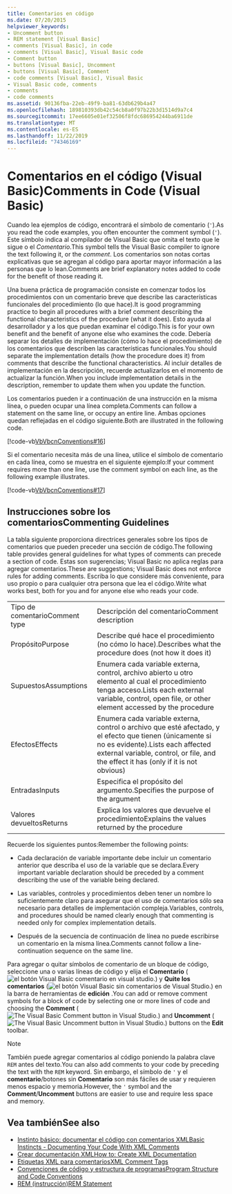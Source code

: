 ```yaml
---
title: Comentarios en código
ms.date: 07/20/2015
helpviewer_keywords:
- Uncomment button
- REM statement [Visual Basic]
- comments [Visual Basic], in code
- comments [Visual Basic], Visual Basic code
- Comment button
- buttons [Visual Basic], Uncomment
- buttons [Visual Basic], Comment
- code comments [Visual Basic], Visual Basic
- Visual Basic code, comments
- comments
- code comments
ms.assetid: 90136fba-22eb-49f9-ba81-63db629b4a47
ms.openlocfilehash: 189810393db42c54cb8a0f97b22b3d1514d9a7c4
ms.sourcegitcommit: 17ee6605e01ef32506f8fdc686954244ba6911de
ms.translationtype: MT
ms.contentlocale: es-ES
ms.lasthandoff: 11/22/2019
ms.locfileid: "74346169"
---
```

# <a name="comments-in-code-visual-basic"></a><span data-ttu-id="878db-102">Comentarios en el código (Visual Basic)</span><span class="sxs-lookup"><span data-stu-id="878db-102">Comments in Code (Visual Basic)</span></span>
<span data-ttu-id="878db-103">Cuando lea ejemplos de código, encontrará el símbolo de comentario (`'`).</span><span class="sxs-lookup"><span data-stu-id="878db-103">As you read the code examples, you often encounter the comment symbol (`'`).</span></span> <span data-ttu-id="878db-104">Este símbolo indica al compilador de Visual Basic que omita el texto que le sigue o el *Comentario*.</span><span class="sxs-lookup"><span data-stu-id="878db-104">This symbol tells the Visual Basic compiler to ignore the text following it, or the *comment*.</span></span> <span data-ttu-id="878db-105">Los comentarios son notas cortas explicativas que se agregan al código para aportar mayor información a las personas que lo lean.</span><span class="sxs-lookup"><span data-stu-id="878db-105">Comments are brief explanatory notes added to code for the benefit of those reading it.</span></span>  
  
 <span data-ttu-id="878db-106">Una buena práctica de programación consiste en comenzar todos los procedimientos con un comentario breve que describe las características funcionales del procedimiento (lo que hace).</span><span class="sxs-lookup"><span data-stu-id="878db-106">It is good programming practice to begin all procedures with a brief comment describing the functional characteristics of the procedure (what it does).</span></span> <span data-ttu-id="878db-107">Esto ayuda al desarrollador y a los que puedan examinar el código.</span><span class="sxs-lookup"><span data-stu-id="878db-107">This is for your own benefit and the benefit of anyone else who examines the code.</span></span> <span data-ttu-id="878db-108">Debería separar los detalles de implementación (cómo lo hace el procedimiento) de los comentarios que describen las características funcionales.</span><span class="sxs-lookup"><span data-stu-id="878db-108">You should separate the implementation details (how the procedure does it) from comments that describe the functional characteristics.</span></span> <span data-ttu-id="878db-109">Al incluir detalles de implementación en la descripción, recuerde actualizarlos en el momento de actualizar la función.</span><span class="sxs-lookup"><span data-stu-id="878db-109">When you include implementation details in the description, remember to update them when you update the function.</span></span>  
  
 <span data-ttu-id="878db-110">Los comentarios pueden ir a continuación de una instrucción en la misma línea, o pueden ocupar una línea completa.</span><span class="sxs-lookup"><span data-stu-id="878db-110">Comments can follow a statement on the same line, or occupy an entire line.</span></span> <span data-ttu-id="878db-111">Ambas opciones quedan reflejadas en el código siguiente.</span><span class="sxs-lookup"><span data-stu-id="878db-111">Both are illustrated in the following code.</span></span>  
  
 [!code-vb[VbVbcnConventions#16](~/samples/snippets/visualbasic/VS_Snippets_VBCSharp/VbVbcnConventions/VB/Class1.vb#16)]  
  
 <span data-ttu-id="878db-112">Si el comentario necesita más de una línea, utilice el símbolo de comentario en cada línea, como se muestra en el siguiente ejemplo:</span><span class="sxs-lookup"><span data-stu-id="878db-112">If your comment requires more than one line, use the comment symbol on each line, as the following example illustrates.</span></span>  
  
 [!code-vb[VbVbcnConventions#17](~/samples/snippets/visualbasic/VS_Snippets_VBCSharp/VbVbcnConventions/VB/Class1.vb#17)]  
  
## <a name="commenting-guidelines"></a><span data-ttu-id="878db-113">Instrucciones sobre los comentarios</span><span class="sxs-lookup"><span data-stu-id="878db-113">Commenting Guidelines</span></span>  
 <span data-ttu-id="878db-114">La tabla siguiente proporciona directrices generales sobre los tipos de comentarios que pueden preceder una sección de código.</span><span class="sxs-lookup"><span data-stu-id="878db-114">The following table provides general guidelines for what types of comments can precede a section of code.</span></span> <span data-ttu-id="878db-115">Estas son sugerencias; Visual Basic no aplica reglas para agregar comentarios.</span><span class="sxs-lookup"><span data-stu-id="878db-115">These are suggestions; Visual Basic does not enforce rules for adding comments.</span></span> <span data-ttu-id="878db-116">Escriba lo que considere más conveniente, para uso propio o para cualquier otra persona que lea el código.</span><span class="sxs-lookup"><span data-stu-id="878db-116">Write what works best, both for you and for anyone else who reads your code.</span></span>  
  
|||  
|---|---|  
|<span data-ttu-id="878db-117">Tipo de comentario</span><span class="sxs-lookup"><span data-stu-id="878db-117">Comment type</span></span>|<span data-ttu-id="878db-118">Descripción del comentario</span><span class="sxs-lookup"><span data-stu-id="878db-118">Comment description</span></span>|  
|<span data-ttu-id="878db-119">Propósito</span><span class="sxs-lookup"><span data-stu-id="878db-119">Purpose</span></span>|<span data-ttu-id="878db-120">Describe qué hace el procedimiento (no cómo lo hace).</span><span class="sxs-lookup"><span data-stu-id="878db-120">Describes what the procedure does (not how it does it)</span></span>|  
|<span data-ttu-id="878db-121">Supuestos</span><span class="sxs-lookup"><span data-stu-id="878db-121">Assumptions</span></span>|<span data-ttu-id="878db-122">Enumera cada variable externa, control, archivo abierto u otro elemento al cual el procedimiento tenga acceso.</span><span class="sxs-lookup"><span data-stu-id="878db-122">Lists each external variable, control, open file, or other element accessed by the procedure</span></span>|  
|<span data-ttu-id="878db-123">Efectos</span><span class="sxs-lookup"><span data-stu-id="878db-123">Effects</span></span>|<span data-ttu-id="878db-124">Enumera cada variable externa, control o archivo que esté afectado, y el efecto que tienen (únicamente si no es evidente).</span><span class="sxs-lookup"><span data-stu-id="878db-124">Lists each affected external variable, control, or file, and the effect it has (only if it is not obvious)</span></span>|  
|<span data-ttu-id="878db-125">Entradas</span><span class="sxs-lookup"><span data-stu-id="878db-125">Inputs</span></span>|<span data-ttu-id="878db-126">Especifica el propósito del argumento.</span><span class="sxs-lookup"><span data-stu-id="878db-126">Specifies the purpose of the argument</span></span>|  
|<span data-ttu-id="878db-127">Valores devueltos</span><span class="sxs-lookup"><span data-stu-id="878db-127">Returns</span></span>|<span data-ttu-id="878db-128">Explica los valores que devuelve el procedimiento</span><span class="sxs-lookup"><span data-stu-id="878db-128">Explains the values returned by the procedure</span></span>|  
  
 <span data-ttu-id="878db-129">Recuerde los siguientes puntos:</span><span class="sxs-lookup"><span data-stu-id="878db-129">Remember the following points:</span></span>  
  
- <span data-ttu-id="878db-130">Cada declaración de variable importante debe incluir un comentario anterior que describa el uso de la variable que se declara.</span><span class="sxs-lookup"><span data-stu-id="878db-130">Every important variable declaration should be preceded by a comment describing the use of the variable being declared.</span></span>  
  
- <span data-ttu-id="878db-131">Las variables, controles y procedimientos deben tener un nombre lo suficientemente claro para asegurar que el uso de comentarios sólo sea necesario para detalles de implementación compleja.</span><span class="sxs-lookup"><span data-stu-id="878db-131">Variables, controls, and procedures should be named clearly enough that commenting is needed only for complex implementation details.</span></span>  
  
- <span data-ttu-id="878db-132">Después de la secuencia de continuación de línea no puede escribirse un comentario en la misma línea.</span><span class="sxs-lookup"><span data-stu-id="878db-132">Comments cannot follow a line-continuation sequence on the same line.</span></span>  
  
 <span data-ttu-id="878db-133">Para agregar o quitar símbolos de comentario de un bloque de código, seleccione una o varias líneas de código y elija el **Comentario** (![el botón Visual Basic comentario en visual studio.](./media/comments-in-code/visual-basic-comment-button.gif)) y **Quite los comentarios** (![el botón Visual Basic sin comentarios de Visual Studio.](./media/comments-in-code/visual-basic-uncomment-button.gif)) en la barra de herramientas de **edición** .</span><span class="sxs-lookup"><span data-stu-id="878db-133">You can add or remove comment symbols for a block of code by selecting one or more lines of code and choosing the **Comment** (![The Visual Basic Comment button in Visual Studio.](./media/comments-in-code/visual-basic-comment-button.gif)) and **Uncomment** (![The Visual Basic Uncomment button in Visual Studio.](./media/comments-in-code/visual-basic-uncomment-button.gif)) buttons on the **Edit** toolbar.</span></span>  
  
> [!NOTE]
> <span data-ttu-id="878db-134">También puede agregar comentarios al código poniendo la palabra clave `REM` antes del texto.</span><span class="sxs-lookup"><span data-stu-id="878db-134">You can also add comments to your code by preceding the text with the `REM` keyword.</span></span> <span data-ttu-id="878db-135">Sin embargo, el símbolo de `'` y el **comentario**/botones sin **Comentario** son más fáciles de usar y requieren menos espacio y memoria.</span><span class="sxs-lookup"><span data-stu-id="878db-135">However, the `'` symbol and the **Comment**/**Uncomment** buttons are easier to use and require less space and memory.</span></span>  
  
## <a name="see-also"></a><span data-ttu-id="878db-136">Vea también</span><span class="sxs-lookup"><span data-stu-id="878db-136">See also</span></span>

- [<span data-ttu-id="878db-137">Instinto básico: documentar el código con comentarios XML</span><span class="sxs-lookup"><span data-stu-id="878db-137">Basic Instincts - Documenting Your Code With XML Comments</span></span>](https://docs.microsoft.com/archive/msdn-magazine/2009/may/documenting-your-code-with-xml-comments)
- [<span data-ttu-id="878db-138">Crear documentación XML</span><span class="sxs-lookup"><span data-stu-id="878db-138">How to: Create XML Documentation</span></span>](../../../visual-basic/programming-guide/program-structure/how-to-create-xml-documentation.md)
- [<span data-ttu-id="878db-139">Etiquetas XML para comentarios</span><span class="sxs-lookup"><span data-stu-id="878db-139">XML Comment Tags</span></span>](../../../visual-basic/language-reference/xmldoc/index.md)
- [<span data-ttu-id="878db-140">Convenciones de código y estructura de programas</span><span class="sxs-lookup"><span data-stu-id="878db-140">Program Structure and Code Conventions</span></span>](../../../visual-basic/programming-guide/program-structure/program-structure-and-code-conventions.md)
- [<span data-ttu-id="878db-141">REM (instrucción)</span><span class="sxs-lookup"><span data-stu-id="878db-141">REM Statement</span></span>](../../../visual-basic/language-reference/statements/rem-statement.md)
